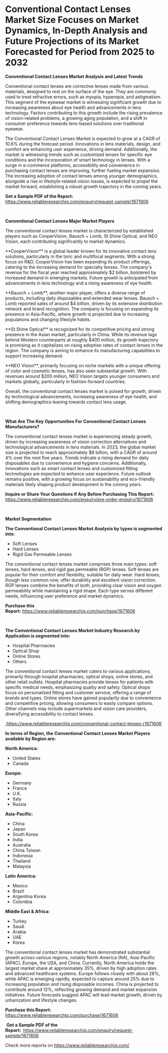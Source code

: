 <p><h1>Conventional Contact Lenses Market Size Focuses on Market Dynamics, In-Depth Analysis and Future Projections of its Market Forecasted for Period from 2025 to 2032</h1></p><p><strong>Conventional Contact Lenses Market Analysis and Latest Trends</strong></p>
<p><p>Conventional contact lenses are corrective lenses made from various materials, designed to rest on the surface of the eye. They are commonly used to treat refractive errors, such as myopia, hyperopia, and astigmatism. This segment of the eyewear market is witnessing significant growth due to increasing awareness about eye health and advancements in lens technology. Factors contributing to this growth include the rising prevalence of vision-related problems, a growing aging population, and a shift in consumer preference towards lens-based solutions over traditional eyewear.</p><p>The Conventional Contact Lenses Market is expected to grow at a CAGR of 10.6% during the forecast period. Innovations in lens materials, design, and comfort are enhancing user experience, driving demand. Additionally, the market is witnessing trends such as customized lenses for specific eye conditions and the incorporation of smart technology in lenses. With a surge in e-commerce platforms, accessibility and convenience in purchasing contact lenses are improving, further fueling market expansion. The increasing adoption of contact lenses among younger demographics, alongside a rise in lifestyle-related vision issues, is expected to propel the market forward, establishing a robust growth trajectory in the coming years.</p></p>
<p><strong>Get a Sample PDF of the Report:&nbsp;</strong> <a href="https://www.reliableresearchiq.com/enquiry/request-sample/1671606?utm_campaign=2101&utm_medium=2&utm_source=Github&utm_content=ia&utm_term=07022025&utm_id=conventional-contact-lenses">https://www.reliableresearchiq.com/enquiry/request-sample/1671606</a></p>
<p>&nbsp;</p>
<p><strong>Conventional Contact Lenses Major Market Players</strong></p>
<p><p>The conventional contact lenses market is characterized by established players such as CooperVision, Bausch + Lomb, St.Shine Optical, and NEO Vision, each contributing significantly to market dynamics. </p><p>**CooperVision** is a global leader known for its innovative contact lens solutions, particularly in the toric and multifocal segments. With a strong focus on R&D, CooperVision has been expanding its product offerings, catering to the increasing demand for specialty lenses. The company's revenue for the fiscal year reached approximately $2 billion, bolstered by increased demand in emerging markets. Future growth is anticipated from advancements in lens technology and a rising awareness of eye health.</p><p>**Bausch + Lomb**, another major player, offers a diverse range of products, including daily disposables and extended wear lenses. Bausch + Lomb reported sales of around $4 billion, driven by its extensive distribution network and brand recognition. The company is focusing on expanding its presence in Asia-Pacific, where growth is projected due to increasing populations and changing lifestyle habits.</p><p>**St.Shine Optical** is recognized for its competitive pricing and strong presence in the Asian market, particularly in China. While its revenue lags behind Western counterparts at roughly $400 million, its growth trajectory is promising as it capitalizes on rising adoption rates of contact lenses in the region. The company is aiming to enhance its manufacturing capabilities to support increasing demand.</p><p>**NEO Vision**, primarily focusing on niche markets with a unique offering of color and cosmetic lenses, has also seen substantial growth. With revenues around $200 million, NEO Vision targets younger consumers and markets globally, particularly in fashion-forward countries.</p><p>Overall, the conventional contact lenses market is poised for growth, driven by technological advancements, increasing awareness of eye health, and shifting demographics leaning towards contact lens usage.</p></p>
<p>&nbsp;</p>
<p><strong>What Are The Key Opportunities For Conventional Contact Lenses Manufacturers?</strong></p>
<p><p>The conventional contact lenses market is experiencing steady growth, driven by increasing awareness of vision correction alternatives and technological advancements in lens materials. In 2023, the global market size is projected to reach approximately $8 billion, with a CAGR of around 4% over the next five years. Trends indicate a rising demand for daily disposables due to convenience and hygiene concerns. Additionally, innovations such as smart contact lenses and customized fitting technologies are expected to enhance user experience. Future outlook remains positive, with a growing focus on sustainability and eco-friendly materials likely shaping product development in the coming years.</p></p>
<p><strong>Inquire or Share Your Questions If Any Before Purchasing This Report:</strong> <a href="https://www.reliableresearchiq.com/enquiry/pre-order-enquiry/1671606?utm_campaign=2101&utm_medium=2&utm_source=Github&utm_content=ia&utm_term=07022025&utm_id=conventional-contact-lenses">https://www.reliableresearchiq.com/enquiry/pre-order-enquiry/1671606</a></p>
<p>&nbsp;</p>
<p><strong>Market Segmentation</strong></p>
<p><strong>The Conventional Contact Lenses Market Analysis by types is segmented into:</strong></p>
<p><ul><li>Soft Lenses</li><li>Hard Lenses</li><li>Rigid Gas Permeable Lenses</li></ul></p>
<p><p>The conventional contact lenses market comprises three main types: soft lenses, hard lenses, and rigid gas permeable (RGP) lenses. Soft lenses are popular for their comfort and flexibility, suitable for daily wear. Hard lenses, though less common now, offer durability and excellent vision correction. RGP lenses combine the benefits of both, providing clear vision and oxygen permeability while maintaining a rigid shape. Each type serves different needs, influencing user preference and market dynamics.</p></p>
<p><strong>Purchase this Report:&nbsp;</strong><a href="https://www.reliableresearchiq.com/purchase/1671606?utm_campaign=2101&utm_medium=2&utm_source=Github&utm_content=ia&utm_term=07022025&utm_id=conventional-contact-lenses">https://www.reliableresearchiq.com/purchase/1671606</a></p>
<p>&nbsp;</p>
<p><strong>The Conventional Contact Lenses Market Industry Research by Application is segmented into:</strong></p>
<p><ul><li>Hospital Pharmacies</li><li>Optical Shop</li><li>Online Stores</li><li>Others</li></ul></p>
<p><p>The conventional contact lenses market caters to various applications, primarily through hospital pharmacies, optical shops, online stores, and other retail outlets. Hospital pharmacies provide lenses for patients with specific medical needs, emphasizing quality and safety. Optical shops focus on personalized fitting and customer service, offering a range of brands and types. Online stores have gained popularity due to convenience and competitive pricing, allowing consumers to easily compare options. Other channels may include supermarkets and vision care providers, diversifying accessibility to contact lenses.</p></p>
<p><a href="https://www.reliableresearchiq.com/conventional-contact-lenses-r1671606?utm_campaign=2101&utm_medium=2&utm_source=Github&utm_content=ia&utm_term=07022025&utm_id=conventional-contact-lenses">&nbsp;https://www.reliableresearchiq.com/conventional-contact-lenses-r1671606</a></p>
<p><strong>In terms of Region, the Conventional Contact Lenses Market Players available by Region are:</strong></p>
<p>
    <p> <strong> North America: </strong>
        <ul>
            <li>United States</li>
            <li>Canada</li>
        </ul>
        </p> 
    <p> <strong> Europe: </strong>
        <ul>
            <li>Germany</li>
            <li>France</li>
            <li>U.K.</li>
            <li>Italy</li>
            <li>Russia</li>
        </ul>
        </p> 
    <p> <strong> Asia-Pacific: </strong>
        <ul>
            <li>China</li>
            <li>Japan</li>
            <li>South Korea</li>
            <li>India</li>
            <li>Australia</li>
            <li>China Taiwan</li>
            <li>Indonesia</li>
            <li>Thailand</li>
            <li>Malaysia</li>
        </ul>
        </p> 
    <p> <strong> Latin America: </strong>
        <ul>
            <li>Mexico</li>
            <li>Brazil</li>
            <li>Argentina Korea</li>
            <li>Colombia</li>
        </ul>
        </p> 
    <p> <strong> Middle East & Africa: </strong>
        <ul>
            <li>Turkey</li>
            <li>Saudi</li>
            <li>Arabia</li>
            <li>UAE</li>
            <li>Korea</li>
        </ul>
    </p>
    </p>
<p><p>The conventional contact lenses market has demonstrated substantial growth across various regions, notably North America (NA), Asia-Pacific (APAC), Europe, the USA, and China. Currently, North America holds the largest market share at approximately 35%, driven by high adoption rates and advanced healthcare systems. Europe follows closely with about 28%, while APAC is emerging rapidly, expected to capture around 25% due to increasing population and rising disposable incomes. China is projected to contribute around 12%, reflecting growing demand and market expansion initiatives. Future forecasts suggest APAC will lead market growth, driven by urbanization and lifestyle changes.</p></p>
<p><strong>Purchase this Report: </strong><a href="https://www.reliableresearchiq.com/purchase/1671606?utm_campaign=2101&utm_medium=2&utm_source=Github&utm_content=ia&utm_term=07022025&utm_id=conventional-contact-lenses">https://www.reliableresearchiq.com/purchase/1671606</a></p>
<p>&nbsp;<strong>Get a Sample PDF of the Report:&nbsp;&nbsp;</strong><a href="https://www.reliableresearchiq.com/enquiry/request-sample/1671606?utm_campaign=2101&utm_medium=2&utm_source=Github&utm_content=ia&utm_term=07022025&utm_id=conventional-contact-lenses">https://www.reliableresearchiq.com/enquiry/request-sample/1671606</a></p>
<p><strong></strong></p>
<p>Check more reports on <a href="https://www.reliableresearchiq.com/?utm_campaign=2101&utm_medium=2&utm_source=Github&utm_content=ia&utm_term=07022025&utm_id=conventional-contact-lenses">https://www.reliableresearchiq.com/</a></p>